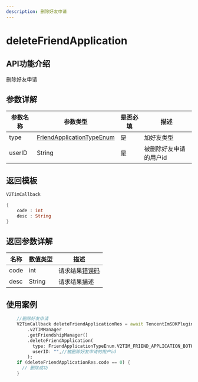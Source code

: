 ```yaml
---
description: 删除好友申请
---
```


# deleteFriendApplication

## API功能介绍

删除好友申请

## 参数详解

| 参数名称   | 参数类型                                                               | 是否必填 | 描述           |
| ------ | ------------------------------------------------------------------ | ---- | ------------ |
| type   | [FriendApplicationTypeEnum](../enums/friendapplicationtypeenum.md) | 是    | 加好友类型        |
| userID | String                                                             | 是    | 被删除好友申请的用户id |

## 返回模板

```dart
V2TimCallback

{
    code : int
    desc : String
}
```

## 返回参数详解

| 名称   | 数值类型   | 描述                                                             |
| ---- | ------ | -------------------------------------------------------------- |
| code | int    | 请求结果[错误码](https://cloud.tencent.com/document/product/269/1671) |
| desc | String | 请求结果描述                                                         |

## 使用案例  &#x20;

```dart
    //删除好友申请
    V2TimCallback deleteFriendApplicationRes = await TencentImSDKPlugin
        .v2TIMManager
        .getFriendshipManager()
        .deleteFriendApplication(
          type: FriendApplicationTypeEnum.V2TIM_FRIEND_APPLICATION_BOTH,//加好友类型
          userID: "",//被删除好友申请的用户id
        );
    if (deleteFriendApplicationRes.code == 0) {
      // 删除成功
    }
```
